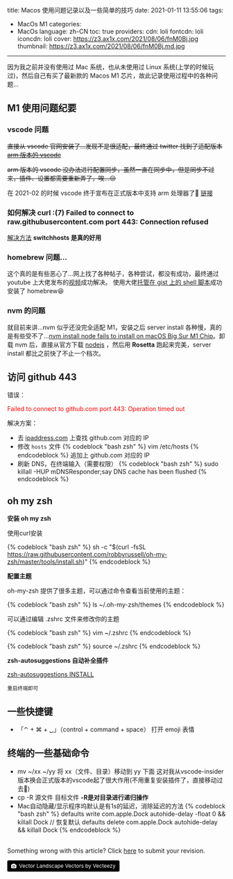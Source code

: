 title: Macos 使用问题记录以及一些简单的技巧
date: 2021-01-11 13:55:06
tags:
- MacOs M1
categories:
- MacOs
language: zh-CN
toc: true
providers:
    cdn: loli
    fontcdn: loli
    iconcdn: loli
cover: https://z3.ax1x.com/2021/08/06/fnM0Bj.jpg
thumbnail: https://z3.ax1x.com/2021/08/06/fnM0Bj.md.jpg
---

因为我之前并没有使用过 Mac 系统，也从未使用过 Linux 系统(上学的时候玩过)，然后自己有买了最新款的 Macos M1 芯片，故此记录使用过程中的各种问题...

<!-- more -->

## M1 使用问题纪要

### vscode 问题

~~直接从 vscode 官网安装了...发现不是很适配，最终通过 twitter 找到了适配版本[arm 版本的 vscode](https://twitter.com/code/status/1338886895867224070)~~

~~arm 版本的 vscode 没办法进行配置同步，虽然一直在同步中，但是同步不过来，插件、设置都需要重新弄了，唉...😔~~

在 2021-02 的时候 vscode 终于宣布在正式版本中支持 arm 处理器了🌈 [链接](https://code.visualstudio.com/updates/v1_54)

### 如何解决 curl :(7) Failed to connect to raw.githubusercontent.com port 443: Connection refused

[解决方法](https://github.com/hawtim/blog/issues/10) **switchhosts 是真的好用**

### homebrew 问题...

这个真的是有些恶心了...网上找了各种帖子，各种尝试，都没有成功，最终通过 youtube 上大佬发布的[视频](https://www.youtube.com/watch?v=nv2ylxro7rM)成功解决。
使用大佬[托管在 gist 上的 shell 脚本](https://gist.github.com/nrubin29/bea5aa83e8dfa91370fe83b62dad6dfa)成功安装了 homebrew😆

### nvm 的问题

就目前来讲...nvm 似乎还没完全适配 M1，安装之后 server install 各种慢，真的是有些受不了...[nvm install node fails to install on macOS Big Sur M1 Chip](https://github.com/nvm-sh/nvm/issues/2350)。卸载 nvm 后，直接从官方下载 [nodejs](https://nodejs.org/zh-cn/) ，然后用 **Rosetta** 跑起来完美，server install 都比之前快了不止一个档次。

## 访问 github 443

错误：<p style="color: red">Failed to connect to github.com port 443: Operation timed out</p>

解决方案：

- 去 [ipaddress.com](https://ipaddress.com) 上查找 github.com 对应的 IP 
- 修改 `hosts` 文件
  {% codeblock "bash zsh" %}
    vim /etc/hosts
  {% endcodeblock %}
  追加上 github.com 对应的 IP
- 刷新 DNS，在终端输入（需要权限）
  {% codeblock "bash zsh" %}
    sudo killall -HUP mDNSResponder;say DNS cache has been flushed
  {% endcodeblock %}

## oh my zsh

**安装 oh my zsh**

使用curl安装

{% codeblock "bash zsh" %}
sh -c "$(curl -fsSL https://raw.githubusercontent.com/robbyrussell/oh-my-zsh/master/tools/install.sh)"
{% endcodeblock %}

**配置主题**

oh-my-zsh 提供了很多主题，可以通过命令查看当前使用的主题：

{% codeblock "bash zsh" %}
ls ~/.oh-my-zsh/themes
{% endcodeblock %}

可以通过编辑 .zshrc 文件来修改你的主题

{% codeblock "bash zsh" %}
vim ~/.zshrc
{% endcodeblock %}

{% codeblock "bash zsh" %}
source ~/.zshrc
{% endcodeblock %}

**zsh-autosuggestions 自动补全插件**

[zsh-autosuggestions INSTALL](https://github.com/zsh-users/zsh-autosuggestions/blob/master/INSTALL.md#oh-my-zsh)

`重启终端即可`

## 一些快捷键

- 「⌃ + ⌘ + ␣」（control + command + space） 打开 emoji 表情

## 终端的一些基础命令

- mv ~/xx ~/yy 将 xx（文件、目录）移动到 yy 下面 这对我从vscode-insider 版本换会正式版本的vscode起了很大作用(不用重复安装插件了，直接移动过去🤣)
- cp -R 源文件 目标文件 **-R是对目录进行递归操作**
- Mac自动隐藏/显示程序坞默认是有1s的延迟，消除延迟的方法
  {% codeblock "bash zsh" %}
    defaults write com.apple.Dock autohide-delay -float 0 && killall Dock
    // 恢复默认
    defaults delete com.apple.Dock autohide-delay && killall Dock
  {% endcodeblock %}

<br>

<article class="message message-immersive is-warning">
<div class="message-body">
<i class="fas fa-question-circle mr-2"></i>Something wrong with this article? 
Click <a href="https://github.com/blacklisten/nblogs/edit/site/source/_posts/2021/Macos.md">here</a> 
to submit your revision.
</div>
</article>

<a style="background-color:black;color:white;text-decoration:none;padding:4px 6px;font-size:12px;line-height:1.2;display:inline-block;border-radius:3px" href="https://wallhaven.cc" target="_blank" rel="noopener noreferrer" title="Vector Landscape Vectors by Vecteezy"><span style="display:inline-block;padding:2px 3px"><svg xmlns="http://www.w3.org/2000/svg" style="height:12px;width:auto;position:relative;vertical-align:middle;top:-1px;fill:white" viewBox="0 0 32 32"><path d="M20.8 18.1c0 2.7-2.2 4.8-4.8 4.8s-4.8-2.1-4.8-4.8c0-2.7 2.2-4.8 4.8-4.8 2.7.1 4.8 2.2 4.8 4.8zm11.2-7.4v14.9c0 2.3-1.9 4.3-4.3 4.3h-23.4c-2.4 0-4.3-1.9-4.3-4.3v-15c0-2.3 1.9-4.3 4.3-4.3h3.7l.8-2.3c.4-1.1 1.7-2 2.9-2h8.6c1.2 0 2.5.9 2.9 2l.8 2.4h3.7c2.4 0 4.3 1.9 4.3 4.3zm-8.6 7.5c0-4.1-3.3-7.5-7.5-7.5-4.1 0-7.5 3.4-7.5 7.5s3.3 7.5 7.5 7.5c4.2-.1 7.5-3.4 7.5-7.5z"></path></svg></span><span style="display:inline-block;padding:2px 3px">Vector Landscape Vectors by Vecteezy</span></a>

